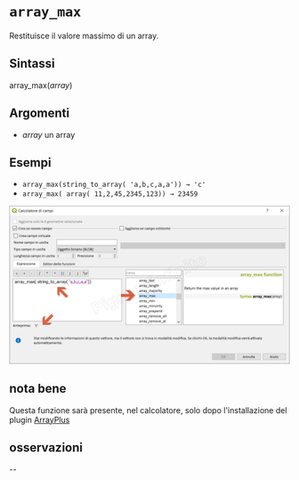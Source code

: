 # `array_max`

Restituisce il valore massimo di un array.
## Sintassi

array_max(_array_) 

## Argomenti

* _array_ un array

## Esempi

* `array_max(string_to_array( 'a,b,c,a,a')) → 'c'`
* `array_max( array( 11,2,45,2345,123)) → 23459`

![](/img/arrays/array_max/array_max1.png)

## nota bene

Questa funzione sarà presente, nel calcolatore, solo dopo l'installazione del plugin [ArrayPlus](https://framagit.org/jbdesbas/arrayPlus)

## osservazioni

--